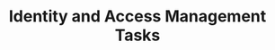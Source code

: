 ---
title: Identity and Access Management Tasks
linktitle: IAM
description: >
  This section contains Identity and Access Management tasks within Armory Continuous Deployments-as-Service.
exclude_search: true
---